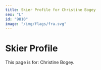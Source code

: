 ```yaml
---
title: Skier Profile for Christine Bogey
sex: "L"
id: "9810"
image: "/img/flags/fra.svg" 
---
```


# Skier Profile

This page is for: Christine Bogey.
    